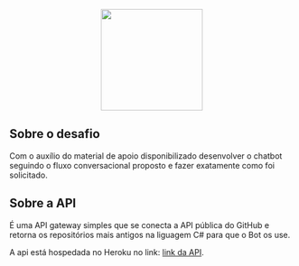 <p align="center"><a href="https://laravel.com" target="_blank"><img src="https://extensions.vtexassets.com/arquivos/ids/156837/image-dd5e1d9fb48240fea7b4c824f0ad5bf1.jpg?v=637394330578830000" width="180"></a></p>

## Sobre o desafio

Com o auxílio do material de apoio disponibilizado desenvolver o chatbot seguindo o fluxo conversacional proposto e fazer exatamente como foi solicitado. 

## Sobre a API

É uma API gateway simples que se conecta a API pública do GitHub e retorna os repositórios mais antigos na liguagem C# para que o Bot os use.

A api está hospedada no Heroku no link: [link da API](https://take-chalenge.herokuapp.com/). 

